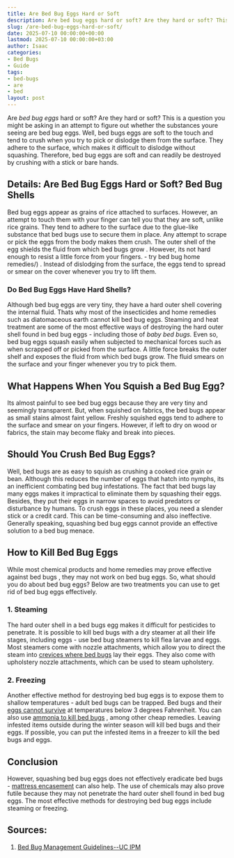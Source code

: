 ```yaml
---
title: Are Bed Bug Eggs Hard or Soft
description: Are bed bug eggs hard or soft? Are they hard or soft? This is a question you might be asking in an attempt to figure out whether the substances youre seeing...
slug: /are-bed-bug-eggs-hard-or-soft/
date: 2025-07-10 00:00:00+00:00
lastmod: 2025-07-10 00:00:00+03:00
author: Isaac
categories:
- Bed Bugs
- Guide
tags:
- bed-bugs
- are
- bed
layout: post
---
```

Are
*bed bug eggs*
hard or soft? Are they hard or soft? This is a question you might be asking in an attempt to figure out whether the substances youre seeing are bed bug eggs.
Well, bed bugs eggs are soft to the touch and tend to crush when you try to pick or dislodge them from the surface.
They adhere to the surface, which makes it difficult to dislodge without squashing. Therefore, bed
bug eggs
are soft and can readily be destroyed by crushing with a stick or bare hands.

## **Details: Are Bed Bug Eggs Hard or Soft? Bed Bug Shells**
Bed bug eggs appear as grains of rice attached to surfaces. However, an attempt to touch them with your finger can tell you that they are soft, unlike rice grains.
They tend to adhere to the surface due to the
glue-like substance that bed bugs
use to secure them in place. Any attempt to scrape or pick the eggs from the body makes them crush.
The outer shell of the egg shields the fluid from which
bed bugs grow
. However, its not hard enough to resist a little force from your fingers. - try bed bug
home remedies/)
.
Instead of dislodging from the surface, the eggs tend to spread or smear on the cover whenever you try to lift them.
### **Do Bed Bug Eggs Have Hard Shells?**
Although
bed bug eggs
are very tiny, they have a hard outer shell covering the internal fluid. Thats why most of the insecticides and home remedies such as
diatomaceous earth cannot kill bed bug
eggs.
Steaming and heat treatment are some of the most effective ways of destroying the hard outer shell found in bed bug eggs - including those of
*baby bed bugs.*
Even so,
bed bug eggs squash
easily when subjected to mechanical forces such as when scrapped off or picked from the surface.
A little force breaks the outer shelf and
exposes the fluid from which bed bugs
grow. The fluid smears on the surface and your finger whenever you try to pick them.
## **What Happens When You Squish a Bed Bug Egg?**
Its almost painful to see bed bug eggs because they are very tiny and seemingly transparent.
But, when squished on fabrics, the
bed bugs appear as small stains
almost faint yellow.
Freshly squished eggs tend to adhere to the surface and smear on your fingers. However, if left to dry on wood or fabrics, the stain may become flaky and break into pieces.
## **Should You Crush Bed Bug Eggs?**
Well,
bed bugs are as easy to squish
as crushing a cooked rice grain or bean. Although this reduces the number of eggs that hatch into nymphs, its an inefficient
combating bed bug
infestations.
The fact that
bed bugs lay many eggs
makes it impractical to eliminate them by squashing their eggs. Besides, they put their eggs in narrow spaces to avoid predators or disturbance by humans.
To crush eggs in these places, you need a slender stick or a credit card. This can be time-consuming and also ineffective.
Generally speaking, squashing bed bug eggs cannot provide an effective solution to a bed bug menace.
## **How to Kill Bed Bug Eggs**
While most chemical products and home remedies may prove
effective against bed bugs
, they may not work on bed bug eggs.
So, what
should you do about bed bug
eggs? Below are two treatments you can use to get rid of bed bug eggs effectively.
### **1. Steaming**
The hard outer shell in a bed bugs egg makes it difficult for pesticides to penetrate.
It is possible to kill bed bugs with a dry steamer at all their life stages, including eggs - use
bed bug steamers
to kill flea larvae and eggs.
Most steamers come with nozzle attachments, which allow you to direct the steam into
[crevices where bed bugs](https://pestpolicy.com/bed-bug-bites-vs-mosquito-bites/)
lay their eggs.
They also come with upholstery nozzle attachments, which can be used to steam upholstery.
### **2. Freezing**
Another effective
method for destroying
bed bug eggs is to expose them to shallow temperatures - adult bed bugs can be trapped.
Bed bugs and their
[eggs cannot survive](https://pestpolicy.com/can-bed-bugs-survive-in-water/)
at temperatures below 3 degrees Fahrenheit. You can also use
[ammonia to kill bed bugs](https://www.bedbugsinsider.com/can-you-kill-bed-bugs-with-ammonia/)
, among other cheap remedies.
Leaving infested items outside during the winter season will
kill bed bugs
and their eggs. If possible, you can put the infested items in a freezer to
kill the bed bugs
and eggs.
## **Conclusion**
However, squashing bed bug eggs does not effectively eradicate bed bugs -
[mattress encasement](https://pestpolicy.com/best-bed-bug-mattress-encasements/)
can also help.
The use of chemicals
may also prove futile
because they may not penetrate the hard outer shell found in bed bug eggs. The most
effective methods for destroying bed bug
eggs include steaming or freezing.
## Sources:
1. [Bed Bug Management Guidelines--UC IPM](http://ipm.ucanr.edu/PMG/PESTNOTES/pn7454.html)

